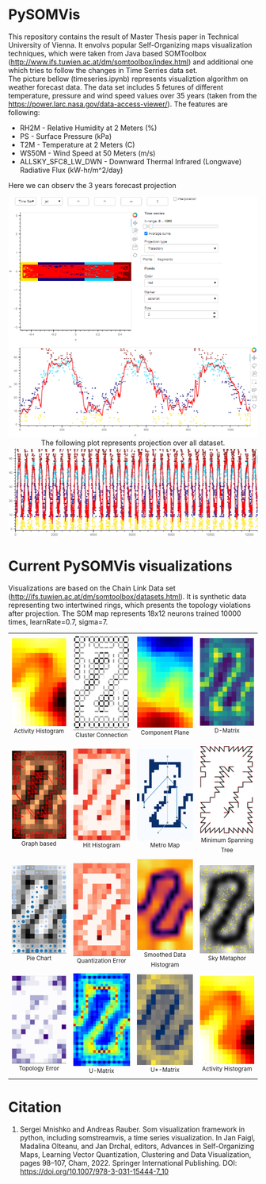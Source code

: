 # PySOMVis

This repository contains the result of Master Thesis paper in Technical University of Vienna. It envolvs popular Self-Organizing maps visualization techniques, which were taken from Java based SOMToolbox (http://www.ifs.tuwien.ac.at/dm/somtoolbox/index.html) and additional one which tries to follow the changes in Time Serries data set.<br>
The picture bellow (timeseries.ipynb) represents visualiztion algorithm on weather forecast data. The data set includes 5 fetures of different temperature, pressure and wind speed values over 35 years (taken from the https://power.larc.nasa.gov/data-access-viewer/). The features are following:
<ul>
  <li>RH2M - Relative Humidity at 2 Meters (%)</li>
  <li>PS - Surface Pressure (kPa)</li>
  <li>T2M - Temperature at 2 Meters (C)</li>
  <li>WS50M - Wind Speed at 50 Meters (m/s)</li>
  <li>ALLSKY_SFC8_LW_DWN - Downward Thermal Infrared (Longwave) Radiative Flux (kW-hr/m^2/day)</li>
  </ul>
 Here we can observ the 3 years forecast projection
<p align="center"><img src="PySOMVis/pics/SOM_TimeSerries.PNG" width=550/>
</br>The following plot represents projection over all dataset.</br>
<img src="PySOMVis/pics/35years_Taxis.png" width=550/></p>
 
 # Current PySOMVis visualizations 
Visualizations are based on the Chain Link Data set (http://ifs.tuwien.ac.at/dm/somtoolbox/datasets.html). It is synthetic data representing two intertwined rings, which presents the topology violations after projection. The SOM map represents 18x12 neurons trained 10000 times, learnRate=0.7, sigma=7.
<p align="center"></p>
<table>
<tbody>
  <tr>
    <td align="center"><img src="PySOMVis/pics/git/activhist.png" width=150/></br><sup>Activity Histogram</sup></td>
    <td align="center"><img src="PySOMVis/pics/git/clustercon.png" width=150/></br><sup>Cluster Connection</sup></td>
    <td align="center"><img src="PySOMVis/pics/git/compplane.png" width=150/></br><sup>Component Plane</sup></td>
    <td align="center"><img src="PySOMVis/pics/git/dmatrix.png" width=150/></br><sup>D-Matrix</sup></td>
  </tr>
  <tr>
    <td align="center"><img src="PySOMVis/pics/git/graphbased.png" width=150/></br><sup>Graph based</sup></td>
    <td align="center"><img src="PySOMVis/pics/git/hithist.png" width=150/></br><sup>Hit Histogram</sup></td>
    <td align="center"><img src="PySOMVis/pics/git/metromap.png" width=150/></br><sup>Metro Map</sup></td>
    <td align="center"><img src="PySOMVis/pics/git/minimspantree.png" width=150/></br><sup>Minimum Spanning Tree</sup></td>
  </tr>
  <tr>
    <td align="center"><img src="PySOMVis/pics/git/piechart.png" width=150/></br><sup>Pie Chart</sup></td>
    <td align="center"><img src="PySOMVis/pics/git/qerror.png" width=150/></br><sup>Quantization Error</sup></td>
    <td align="center"><img src="PySOMVis/pics/git/sdh.png" width=150/></br><sup>Smoothed Data Histogram</sup></td>
    <td align="center"><img src="PySOMVis/pics/git/skymeth.png" width=150/></br><sup>Sky Metaphor</sup></td>
  </tr>
  <tr>
    <td align="center"><img src="PySOMVis/pics/git/toperror.png" width=150/></br><sup>Topology Error</sup></td>
    <td align="center"><img src="PySOMVis/pics/git/Umatrix.png" width=150/></br><sup>U-Matrix</sup></td>
    <td align="center"><img src="PySOMVis/pics/git/Ustarmatrix.png" width=150/></br><sup>U*-Matrix</sup></td>
    <td align="center"><img src="PySOMVis/pics/git/activhist.png" width=150/></br><sup>Activity Histogram</sup></td>
  </tr>
</tbody>
</table>

 # Citation
1. Sergei Mnishko and Andreas Rauber. Som visualization framework in python, including somstreamvis, a time series visualization. In Jan Faigl, Madalina Olteanu, and Jan Drchal, editors, Advances in Self-Organizing Maps, Learning Vector Quantization, Clustering and Data Visualization, pages 98–107, Cham, 2022. Springer International Publishing. DOI: https://doi.org/10.1007/978-3-031-15444-7_10

